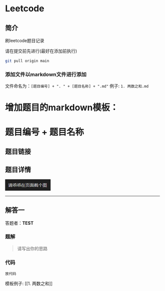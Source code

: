 # Leetcode
## 简介
刷leetcode题目记录


请在提交前先进行(最好在添加前执行)
```bash
git pull origin main
```

### 添加文件以markdown文件进行添加
文件命名为：`[题目编号] + ". " + [题目名称] + ".md"`
例子: `1. 两数之和.md`
# 增加题目的markdown模板： 

# 题目编号 + 题目名称 
## 题目链接  
[](题目链接)
## 题目详情
![](Code/Img/temp.png)

***
## 解答一
答题者：**TEST**
### 题解
> 请写出你的思路
### 代码
``` （用什么语言）
放代码
```

模板例子: [[1. 两数之和]]

